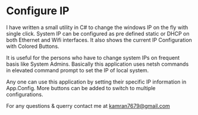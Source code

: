 # Configure IP
I have written a small utility in C# to change the windows IP on the fly with single click. System IP can be configured as pre defined static or DHCP on both Ethernet and Wifi interfaces. It also shows the current IP Configuration with Colored Buttons.

It is useful for the persons who have to change system IPs on frequent basis like System Admins. Basically this application uses netsh commands in elevated command prompt to set the IP of local system.

Any one can use this application by setting their specific IP information in App.Config.
More buttons can be added to switch to multiple configurations.

For any questions & querry contact me at kamran7679@gmail.com
